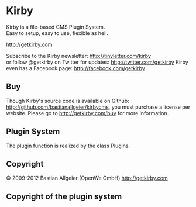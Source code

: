 # Kirby

Kirby is a file-based CMS Plugin System.   
Easy to setup, easy to use, flexible as hell.

<http://getkirby.com>

Subscribe to the Kirby newsletter: <http://tinyletter.com/kirby>    
or follow @getkirby on Twitter for updates: <http://twitter.com/getkirby>
Kirby even has a Facebook page: <http://facebook.com/getkirby>


## Buy

Though Kirby's source code is available on Github: <http://github.com/bastianallgeier/kirbycms>, you must purchase a license per website. 
Please go to <http://getkirby.com/buy> for more information.


## Plugin System

The plugin function is realized by the class Plugins. 


## Copyright

© 2009-2012 Bastian Allgeier (OpenWe GmbH)
<http://getkirby.com>

## Copyright of the plugin system
